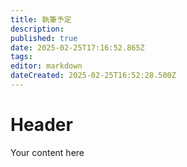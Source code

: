 ```yaml
---
title: 執筆予定
description: 
published: true
date: 2025-02-25T17:16:52.865Z
tags: 
editor: markdown
dateCreated: 2025-02-25T16:52:28.500Z
---
```


# Header
Your content here

<blockquote class="twitter-tweet" data-theme="dark" data-dnt="true"><a href="https://twitter.com/ngt5479/status/1751960924234330207?ref_src=twsrc%5Etfw"></a></blockquote>


<blockquote class="twitter-tweet" data-theme="dark" data-dnt="true"><a href="https://x.com/meitetsu600V/status/1893843099752726790?ref_src=twsrc%5Etfw"></a></blockquote>

<blockquote class="twitter-tweet" data-theme="dark" data-dnt="true"><a href="https://x.com/meitetsu600V/status/1890599803995754569?ref_src=twsrc%5Etfw"></a></blockquote>
<blockquote class="twitter-tweet" data-theme="dark" data-dnt="true"><a href="https://x.com/meitetsu600V/status/1885872598955016620?ref_src=twsrc%5Etfw"></a></blockquote>
<blockquote class="twitter-tweet" data-theme="dark" data-dnt="true"><a href="https://x.com/meitetsu600V/status/1884542718808134035?ref_src=twsrc%5Etfw"></a></blockquote>
<blockquote class="twitter-tweet" data-theme="dark" data-dnt="true"><a href="https://x.com/meitetsu600V/status/1877753816998904197?ref_src=twsrc%5Etfw"></a></blockquote>
<blockquote class="twitter-tweet" data-theme="dark" data-dnt="true"><a href="https://x.com/meitetsu600V/status/1876576999139099067?ref_src=twsrc%5Etfw"></a></blockquote>
<blockquote class="twitter-tweet" data-theme="dark" data-dnt="true"><a href="https://x.com/meitetsu600V/status/1873710256800628836?ref_src=twsrc%5Etfw"></a></blockquote>
<blockquote class="twitter-tweet" data-theme="dark" data-dnt="true"><a href="https://x.com/meitetsu600V/status/1873221316276568314?ref_src=twsrc%5Etfw"></a></blockquote>
<blockquote class="twitter-tweet" data-theme="dark" data-dnt="true"><a href="https://x.com/meitetsu600V/status/1858069422843265134?ref_src=twsrc%5Etfw"></a></blockquote>
<blockquote class="twitter-tweet" data-theme="dark" data-dnt="true"><a href="https://x.com/meitetsu600V/status/1857354474647605578?ref_src=twsrc%5Etfw"></a></blockquote>
<blockquote class="twitter-tweet" data-theme="dark" data-dnt="true"><a href="https://x.com/meitetsu600V/status/1856673516994854945?ref_src=twsrc%5Etfw"></a></blockquote>
<blockquote class="twitter-tweet" data-theme="dark" data-dnt="true"><a href="https://x.com/meitetsu600V/status/1856271984033968344?ref_src=twsrc%5Etfw"></a></blockquote>
<blockquote class="twitter-tweet" data-theme="dark" data-dnt="true"><a href="https://x.com/meitetsu600V/status/1856271718379036890?ref_src=twsrc%5Etfw"></a></blockquote>
<blockquote class="twitter-tweet" data-theme="dark" data-dnt="true"><a href="https://x.com/meitetsu600V/status/1855988420822413799?ref_src=twsrc%5Etfw"></a></blockquote>
<blockquote class="twitter-tweet" data-theme="dark" data-dnt="true"><a href="https://x.com/meitetsu600V/status/1855813830867370474?ref_src=twsrc%5Etfw"></a></blockquote>
<blockquote class="twitter-tweet" data-theme="dark" data-dnt="true"><a href="https://x.com/meitetsu600V/status/1855531624785678582?ref_src=twsrc%5Etfw"></a></blockquote>
<blockquote class="twitter-tweet" data-theme="dark" data-dnt="true"><a href="https://x.com/meitetsu600V/status/1853390499367014668?ref_src=twsrc%5Etfw"></a></blockquote>
<blockquote class="twitter-tweet" data-theme="dark" data-dnt="true"><a href="https://x.com/meitetsu600V/status/1849800038316376520?ref_src=twsrc%5Etfw"></a></blockquote>
<blockquote class="twitter-tweet" data-theme="dark" data-dnt="true"><a href="https://x.com/meitetsu600V/status/1848299661930680636?ref_src=twsrc%5Etfw"></a></blockquote>
<blockquote class="twitter-tweet" data-theme="dark" data-dnt="true"><a href="https://x.com/meitetsu600V/status/1833081868021051859?ref_src=twsrc%5Etfw"></a></blockquote>
<blockquote class="twitter-tweet" data-theme="dark" data-dnt="true"><a href="https://x.com/meitetsu600V/status/1830566078982070380?ref_src=twsrc%5Etfw"></a></blockquote>
<blockquote class="twitter-tweet" data-theme="dark" data-dnt="true"><a href="https://x.com/meitetsu600V/status/1809006042950611247?ref_src=twsrc%5Etfw"></a></blockquote>
<blockquote class="twitter-tweet" data-theme="dark" data-dnt="true"><a href="https://x.com/meitetsu600V/status/1806881044848918646?ref_src=twsrc%5Etfw"></a></blockquote>
<blockquote class="twitter-tweet" data-theme="dark" data-dnt="true"><a href="https://x.com/meitetsu600V/status/1794402366885871930?ref_src=twsrc%5Etfw"></a></blockquote>
<blockquote class="twitter-tweet" data-theme="dark" data-dnt="true"><a href="https://x.com/meitetsu600V/status/1789913585327415567?ref_src=twsrc%5Etfw"></a></blockquote>
<blockquote class="twitter-tweet" data-theme="dark" data-dnt="true"><a href="https://x.com/meitetsu600V/status/1770762476428157068?ref_src=twsrc%5Etfw"></a></blockquote>
<blockquote class="twitter-tweet" data-theme="dark" data-dnt="true"><a href="https://x.com/meitetsu600V/status/1769939056694362304?ref_src=twsrc%5Etfw"></a></blockquote>
<blockquote class="twitter-tweet" data-theme="dark" data-dnt="true"><a href="https://x.com/meitetsu600V/status/1751100886536106398?ref_src=twsrc%5Etfw"></a></blockquote>
<blockquote class="twitter-tweet" data-theme="dark" data-dnt="true"><a href="https://x.com/meitetsu600V/status/1709133436995195317?ref_src=twsrc%5Etfw"></a></blockquote>
<blockquote class="twitter-tweet" data-theme="dark" data-dnt="true"><a href="https://x.com/meitetsu600V/status/1708820447511633983?ref_src=twsrc%5Etfw"></a></blockquote>
<blockquote class="twitter-tweet" data-theme="dark" data-dnt="true"><a href="https://x.com/meitetsu600V/status/1692853201874436230?ref_src=twsrc%5Etfw"></a></blockquote>
<blockquote class="twitter-tweet" data-theme="dark" data-dnt="true"><a href="https://x.com/meitetsu600V/status/1690073022424842242?ref_src=twsrc%5Etfw"></a></blockquote>
<blockquote class="twitter-tweet" data-theme="dark" data-dnt="true"><a href="https://x.com/meitetsu600V/status/1684518039499460608?ref_src=twsrc%5Etfw"></a></blockquote>
<blockquote class="twitter-tweet" data-theme="dark" data-dnt="true"><a href="https://x.com/meitetsu600V/status/1683077061987143682?ref_src=twsrc%5Etfw"></a></blockquote>
<blockquote class="twitter-tweet" data-theme="dark" data-dnt="true"><a href="https://x.com/meitetsu600V/status/1682580836363931649?ref_src=twsrc%5Etfw"></a></blockquote>
<blockquote class="twitter-tweet" data-theme="dark" data-dnt="true"><a href="https://x.com/meitetsu600V/status/1668817343617843201?ref_src=twsrc%5Etfw"></a></blockquote>
<blockquote class="twitter-tweet" data-theme="dark" data-dnt="true"><a href="https://x.com/meitetsu600V/status/1667721378139889665?ref_src=twsrc%5Etfw"></a></blockquote>
<blockquote class="twitter-tweet" data-theme="dark" data-dnt="true"><a href="https://x.com/meitetsu600V/status/1667669056969916421?ref_src=twsrc%5Etfw"></a></blockquote>
<blockquote class="twitter-tweet" data-theme="dark" data-dnt="true"><a href="https://x.com/meitetsu600V/status/1665177806551281664?ref_src=twsrc%5Etfw"></a></blockquote>
<blockquote class="twitter-tweet" data-theme="dark" data-dnt="true"><a href="https://x.com/meitetsu600V/status/1664878053867286530?ref_src=twsrc%5Etfw"></a></blockquote>
<blockquote class="twitter-tweet" data-theme="dark" data-dnt="true"><a href="https://x.com/meitetsu600V/status/1648609673686421504?ref_src=twsrc%5Etfw"></a></blockquote>
<blockquote class="twitter-tweet" data-theme="dark" data-dnt="true"><a href="https://x.com/meitetsu600V/status/1623254977757212672?ref_src=twsrc%5Etfw"></a></blockquote>
<blockquote class="twitter-tweet" data-theme="dark" data-dnt="true"><a href="https://x.com/meitetsu600V/status/1622259869163335680?ref_src=twsrc%5Etfw"></a></blockquote>
<blockquote class="twitter-tweet" data-theme="dark" data-dnt="true"><a href="https://x.com/meitetsu600V/status/1619883205850697728?ref_src=twsrc%5Etfw"></a></blockquote>
<blockquote class="twitter-tweet" data-theme="dark" data-dnt="true"><a href="https://x.com/meitetsu600V/status/1619649121610256385?ref_src=twsrc%5Etfw"></a></blockquote>
<blockquote class="twitter-tweet" data-theme="dark" data-dnt="true"><a href="https://x.com/meitetsu600V/status/1618799949793366016?ref_src=twsrc%5Etfw"></a></blockquote>
<blockquote class="twitter-tweet" data-theme="dark" data-dnt="true"><a href="https://x.com/meitetsu600V/status/1605553517564870656?ref_src=twsrc%5Etfw"></a></blockquote>
<blockquote class="twitter-tweet" data-theme="dark" data-dnt="true"><a href="https://x.com/meitetsu600V/status/1605553075405475841?ref_src=twsrc%5Etfw"></a></blockquote>
<blockquote class="twitter-tweet" data-theme="dark" data-dnt="true"><a href="https://x.com/meitetsu600V/status/1604752107847897089?ref_src=twsrc%5Etfw"></a></blockquote>
<blockquote class="twitter-tweet" data-theme="dark" data-dnt="true"><a href="https://x.com/meitetsu600V/status/1603252033322373121?ref_src=twsrc%5Etfw"></a></blockquote>
<blockquote class="twitter-tweet" data-theme="dark" data-dnt="true"><a href="https://x.com/meitetsu600V/status/1597580865613492233?ref_src=twsrc%5Etfw"></a></blockquote>
<blockquote class="twitter-tweet" data-theme="dark" data-dnt="true"><a href="https://x.com/meitetsu600V/status/1595822818486550529?ref_src=twsrc%5Etfw"></a></blockquote>
<blockquote class="twitter-tweet" data-theme="dark" data-dnt="true"><a href="https://x.com/meitetsu600V/status/1588333304905809921?ref_src=twsrc%5Etfw"></a></blockquote>
<blockquote class="twitter-tweet" data-theme="dark" data-dnt="true"><a href="https://x.com/meitetsu600V/status/1577589942758174720?ref_src=twsrc%5Etfw"></a></blockquote>
<blockquote class="twitter-tweet" data-theme="dark" data-dnt="true"><a href="https://x.com/meitetsu600V/status/1576597226071412737?ref_src=twsrc%5Etfw"></a></blockquote>
<blockquote class="twitter-tweet" data-theme="dark" data-dnt="true"><a href="https://x.com/meitetsu600V/status/1567485827487514631?ref_src=twsrc%5Etfw"></a></blockquote>
<blockquote class="twitter-tweet" data-theme="dark" data-dnt="true"><a href="https://x.com/meitetsu600V/status/1564628675265302528?ref_src=twsrc%5Etfw"></a></blockquote>
<blockquote class="twitter-tweet" data-theme="dark" data-dnt="true"><a href="https://x.com/meitetsu600V/status/1564153536480288768?ref_src=twsrc%5Etfw"></a></blockquote>
<blockquote class="twitter-tweet" data-theme="dark" data-dnt="true"><a href="https://x.com/meitetsu600V/status/1563558337618227200?ref_src=twsrc%5Etfw"></a></blockquote>
<blockquote class="twitter-tweet" data-theme="dark" data-dnt="true"><a href="https://x.com/meitetsu600V/status/1561987597513080833?ref_src=twsrc%5Etfw"></a></blockquote>



















